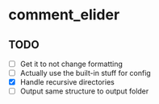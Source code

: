 # comment_elider

## TODO

- [ ] Get it to not change formatting
- [ ] Actually use the built-in stuff for config
- [x] Handle recursive directories
- [ ] Output same structure to output folder

